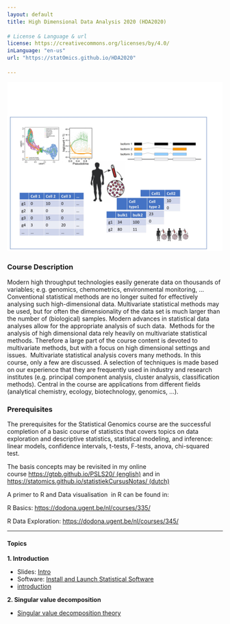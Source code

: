 ```yaml
---
layout: default
title: High Dimensional Data Analysis 2020 (HDA2020)

# License & Language & url
license: https://creativecommons.org/licenses/by/4.0/
inLanguage: "en-us"
url: "https://statOmics.github.io/HDA2020"

---
```


![IntroFig](./figures/wpGraph.jpeg)

### Course Description

Modern high throughput technologies easily generate data on thousands of variables; e.g. genomics, chemometrics, environmental monitoring, ... Conventional statistical methods are no longer suited for effectively analysing such high-dimensional data. Multivariate statistical methods may be used, but for often the dimensionality of the data set is much larger than the number of (biological) samples. Modern advances in statistical data analyses allow for the appropriate analysis of such data.  Methods for the analysis of high dimensional data rely heavily on multivariate statistical methods. Therefore a large part of the course content is devoted to multivariate methods, but with a focus on high dimensional settings and issues.  Multivariate statistical analysis covers many methods. In this course, only a few are discussed. A selection of techniques is made based on our experience that they are frequently used in industry and research institutes (e.g. principal component analysis, cluster analysis, classification methods). Central in the course are applications from different fields (analytical chemistry, ecology, biotechnology, genomics, …).

### Prerequisites

The prerequisites for the Statistical Genomics course are the successful completion of a basic course of statistics that covers topics on data exploration and descriptive statistics, statistical modeling, and inference: linear models, confidence intervals, t-tests, F-tests, anova, chi-squared test.

The basis concepts may be revisited in my online course https://gtpb.github.io/PSLS20/ (english) and in https://statomics.github.io/statistiekCursusNotas/ (dutch)

A primer to R and Data visualisation  in R can be found in:

R Basics: https://dodona.ugent.be/nl/courses/335/

R Data Exploration: https://dodona.ugent.be/nl/courses/345/

---

#### Topics

**1. Introduction**

  - Slides: [Intro](assets/intro.pdf)
  - Software: [Install and Launch Statistical Software](pages/software4stats.md)
  - [introduction](pages/intro.html)


**2. Singular value decomposition**

  - [Singular value decomposition theory](pages/svd.html)
